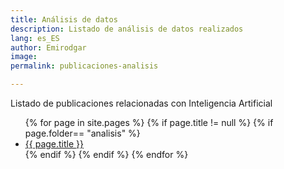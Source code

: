 ```yaml
---
title: Análisis de datos
description: Listado de análisis de datos realizados
lang: es_ES
author: Emirodgar
image: 
permalink: publicaciones-analisis

---
```


Listado de publicaciones relacionadas con Inteligencia Artificial

<ul>
{% for page in site.pages %}
{% if page.title != null  %}
	{% if page.folder== "analisis" %}
	  <li><a href="{{ page.url }}">{{ page.title }}</a></li>
	{% endif %}
{% endif %}
{% endfor %}
</ul>
